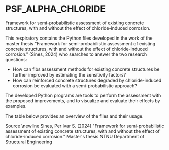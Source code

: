 # PSF_ALPHA_CHLORIDE
Framework for semi-probabilistic assessment of existing concrete structures, with and without the effect of chloride-induced corrosion.

This respiratory contains the Python files developed in the work of the master thesis "Framework for semi-probabilistic assessment of existing concrete structures, with and without the effect of chloride-induced corrosion." (Sines, 2024) who searches to answer the two research questions:

*  How can fibs assessment methods for existing concrete structures be further improved by
estimating the sensitivity factors?
*  How can reinforced concrete structures degraded by chloride-induced corrosion be evaluated
with a semi-probabilistic approach?

The developed Python programs are tools to perform the assessment with the proposed improvements, and to visualize and evaluate their effects by examples. 

The table below provides an overview of the files and their usage.


Source \newline
Sines, Per Ivar S. (2024)
"Framework for semi-probabilistic assessment of existing concrete structures, with and without the effect of chloride-induced corrosion."
Master's thesis 
NTNU Department of Structural Engineering
